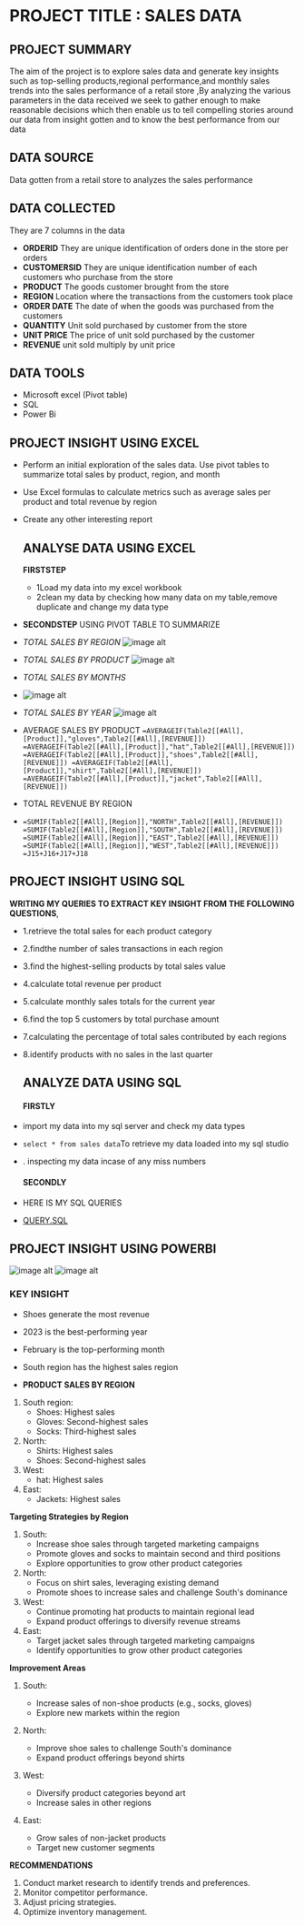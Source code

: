 #  PROJECT TITLE : SALES DATA

## PROJECT SUMMARY
The  aim of the project is to explore sales data and generate key insights such as top-selling products,regional performance,and monthly sales trends into the sales performance of a retail store ,By analyzing the various parameters in the data received we seek to gather enough to make reasonable decisions which then enable us to tell compelling stories around our data from insight gotten and to know the best performance from our data

## DATA SOURCE
Data gotten from a retail store to analyzes the sales performance

## DATA COLLECTED
They are 7 columns in the data
- **ORDERID**
They are unique identification of orders done in the store per orders
-  **CUSTOMERSID**
They are unique identification number of each customers who purchase from the store
- **PRODUCT**
The goods customer brought from the store
- **REGION**
 Location where the transactions from the customers took place
- **ORDER DATE**
The date of when the goods was purchased from the customers
 - **QUANTITY**
Unit sold purchased by customer from the store
- **UNIT PRICE**
The price of unit sold purchased by the customer
- **REVENUE**
  unit sold multiply by unit price

## DATA TOOLS
- Microsoft excel 
(Pivot table)
- SQL
-  Power Bi 
## PROJECT INSIGHT USING EXCEL
- Perform an initial exploration of the sales data. Use pivot tables to summarize
total sales by product, region, and month

- Use Excel formulas to calculate metrics such as average sales per product and
total revenue by region

- Create any other interesting report
  ## ANALYSE DATA USING EXCEL
  **FIRSTSTEP**
  - 1Load my data into my excel workbook
  - 2clean my data by checking how many data on my table,remove duplicate and change my data type
 -  **SECONDSTEP**
  USING PIVOT TABLE TO SUMMARIZE
  - _TOTAL SALES BY REGION_
       ![image alt](https://github.com/favourite189/LITA_CAPSTONE_PROJECT/blob/main/image.png)
- _TOTAL SALES BY PRODUCT_
    ![image alt](https://github.com/favourite189/LITA_CAPSTONE_PROJECT/blob/main/Screenshot%202024-10-24%20032016.png)

 - _TOTAL SALES BY MONTHS_
 - ![image alt](https://github.com/favourite189/LITA_CAPSTONE_PROJECT/blob/main/Screenshot%202024-10-24%20033352.png)

 - _TOTAL SALES BY YEAR_
   ![image alt](https://github.com/favourite189/LITA_CAPSTONE_PROJECT/blob/main/Screenshot%202024-10-24%20074742.png)
 -  AVERAGE SALES BY PRODUCT
  ``=AVERAGEIF(Table2[[#All],[Product]],"gloves",Table2[[#All],[REVENUE]])
  =AVERAGEIF(Table2[[#All],[Product]],"hat",Table2[[#All],[REVENUE]])
  =AVERAGEIF(Table2[[#All],[Product]],"shoes",Table2[[#All],[REVENUE]])
  =AVERAGEIF(Table2[[#All],[Product]],"shirt",Table2[[#All],[REVENUE]])
  =AVERAGEIF(Table2[[#All],[Product]],"jacket",Table2[[#All],[REVENUE]])
  ``
- TOTAL REVENUE BY REGION
- ``=SUMIF(Table2[[#All],[Region]],"NORTH",Table2[[#All],[REVENUE]])
=SUMIF(Table2[[#All],[Region]],"SOUTH",Table2[[#All],[REVENUE]])
=SUMIF(Table2[[#All],[Region]],"EAST",Table2[[#All],[REVENUE]])
=SUMIF(Table2[[#All],[Region]],"WEST",Table2[[#All],[REVENUE]])
=J15+J16+J17+J18
``
 
## PROJECT INSIGHT USING SQL
 **WRITING MY QUERIES TO EXTRACT KEY INSIGHT FROM THE FOLLOWING QUESTIONS**,
- 1.retrieve the total sales for each product category
- 2.findthe number of sales transactions in each region
- 3.find the highest-selling products by total sales value
- 4.calculate total revenue per product
- 5.calculate monthly sales totals for the current year 
- 6.find the top 5 customers by total purchase amount
- 7.calculating the percentage of total sales contributed by each regions
- 8.identify products with no sales in the last quarter

  ## ANALYZE DATA USING SQL
  #### FIRSTLY
 - import my data into my sql server and check my data types
- ``
  select * from sales data
  ``To retrieve my data loaded into my sql studio
- . inspecting my data incase of any miss numbers
  #### SECONDLY
 - HERE IS MY SQL QUERIES
 - [QUERY.SQL](https://github.com/favourite189/LITA_CAPSTONE_PROJECT/commit/36575757264693efcbfdf1de9e78159aa95c6800)

  ## PROJECT INSIGHT USING POWERBI
  ![image alt](https://github.com/favourite189/LITA_CAPSTONE_PROJECT/blob/main/Screenshot%202024-10-28%20105009.png)
  ![image alt](https://github.com/favourite189/LITA_CAPSTONE_PROJECT/blob/main/Screenshot%202024-10-28%20110023.png)
  
### KEY INSIGHT
-  Shoes generate the most revenue   
-  2023 is the best-performing year
 - February is the top-performing month
- South region has the highest sales region
 
- **PRODUCT SALES BY REGION**
1. South region:
    - Shoes: Highest sales
    - Gloves: Second-highest sales
    - Socks: Third-highest sales
2. North:
    - Shirts: Highest sales
    - Shoes: Second-highest sales
3. West:
    - hat: Highest sales
4. East:
    - Jackets: Highest sales

**Targeting Strategies by Region**

1. South:
    - Increase shoe sales through targeted marketing campaigns
    - Promote gloves and socks to maintain second and third positions
    - Explore opportunities to grow other product categories
2. North:
    - Focus on shirt sales, leveraging existing demand
    - Promote shoes to increase sales and challenge South's dominance
3. West:
    - Continue promoting hat products to maintain regional lead
    - Expand product offerings to diversify revenue streams
4. East:
    - Target jacket sales through targeted marketing campaigns
    - Identify opportunities to grow other product categories
 
**Improvement Areas**

1. South:
    - Increase sales of non-shoe products (e.g., socks, gloves)
    - Explore new markets within the region
2. North:
    - Improve shoe sales to challenge South's dominance
    - Expand product offerings beyond shirts

3. West:
    - Diversify product categories beyond art
    - Increase sales in other regions
4. East:
    - Grow sales of non-jacket products
    - Target new customer segments

**RECOMMENDATIONS**
1. Conduct market research to identify trends and preferences.
2. Monitor competitor performance.
3. Adjust pricing strategies.
4. Optimize inventory management.







  



  
  
  

